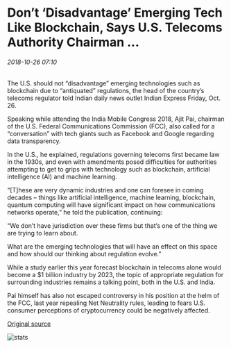 # Don’t ‘Disadvantage’ Emerging Tech Like Blockchain, Says U.S. Telecoms Authority Chairman ...

###### 2018-10-26 07:10

The U.S. should not “disadvantage” emerging technologies such as blockchain due to “antiquated” regulations, the head of the country’s telecoms regulator told Indian daily news outlet Indian Express Friday, Oct. 26.

Speaking while attending the India Mobile Congress 2018, Ajit Pai, chairman of the U.S. Federal Communications Commission (FCC), also called for a “conversation” with tech giants such as Facebook and Google regarding data transparency.

In the U.S., he explained, regulations governing telecoms first became law in the 1930s, and even with amendments posed difficulties for authorities attempting to get to grips with technology such as blockchain, artificial intelligence (AI) and machine learning.

“\[T\]hese are very dynamic industries and one can foresee in coming decades – things like artificial intelligence, machine learning, blockchain, quantum computing will have significant impact on how communications networks operate,” he told the publication, continuing:

“We don’t have jurisdiction over these firms but that’s one of the thing we are trying to learn about.

What are the emerging technologies that will have an effect on this space and how should our thinking about regulation evolve.”

While a study earlier this year forecast blockchain in telecoms alone would become a $1 billion industry by 2023, the topic of appropriate regulation for surrounding industries remains a talking point, both in the U.S. and India.

Pai himself has also not escaped controversy in his position at the helm of the FCC, last year repealing Net Neutrality rules, leading to fears U.S. consumer perceptions of cryptocurrency could be negatively affected.

[Original source](https://cointelegraph.com/news/dont-disadvantage-emerging-tech-like-blockchain-says-us-telecoms-authority-chairman)

![stats](https://c.statcounter.com/11760860/0/a89fa40b/1/ "stats")